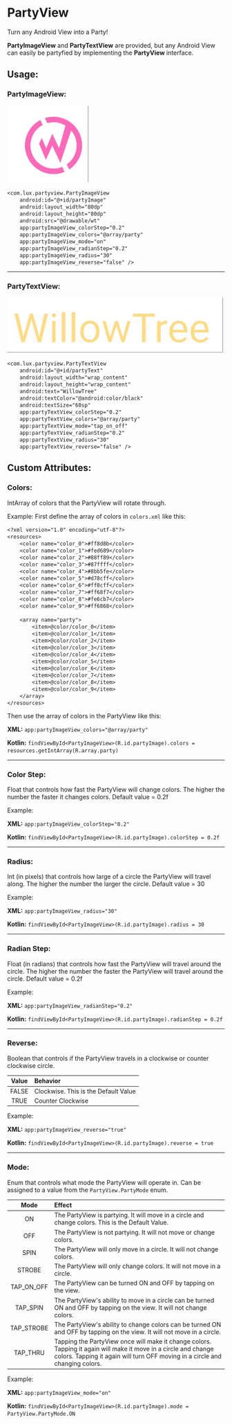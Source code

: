 # PartyView
Turn any Android View into a Party!


**PartyImageView** and **PartyTextView** are provided, but any Android View can easily be partyfied by implementing the **PartyView** interface.

## Usage:

### PartyImageView:

![PartyImageView](partyview/src/main/assets/demo/PartyImageView.gif)

```
<com.lux.partyview.PartyImageView
    android:id="@+id/partyImage"
    android:layout_width="80dp"
    android:layout_height="80dp"
    android:src="@drawable/wt"
    app:partyImageView_colorStep="0.2"
    app:partyImageView_colors="@array/party"
    app:partyImageView_mode="on"
    app:partyImageView_radianStep="0.2"
    app:partyImageView_radius="30"
    app:partyImageView_reverse="false" />
```

***
### PartyTextView:

![PartyImageView](partyview/src/main/assets/demo/PartyTextView.gif)

```
<com.lux.partyview.PartyTextView
    android:id="@+id/partyText"
    android:layout_width="wrap_content"
    android:layout_height="wrap_content"
    android:text="WillowTree"
    android:textColor="@android:color/black"
    android:textSize="60sp"
    app:partyTextView_colorStep="0.2"
    app:partyTextView_colors="@array/party"
    app:partyTextView_mode="tap_on_off"
    app:partyTextView_radianStep="0.2"
    app:partyTextView_radius="30"
    app:partyTextView_reverse="false" />
```

## Custom Attributes:

### Colors:
IntArray of colors that the PartyView will rotate through.

Example:
First define the array of colors in `colors.xml` like this:

```
<?xml version="1.0" encoding="utf-8"?>
<resources>
    <color name="color_0">#ff8d8b</color>
    <color name="color_1">#fed689</color>
    <color name="color_2">#88ff89</color>
    <color name="color_3">#87ffff</color>
    <color name="color_4">#8bb5fe</color>
    <color name="color_5">#d78cff</color>
    <color name="color_6">#ff8cff</color>
    <color name="color_7">#ff68f7</color>
    <color name="color_8">#fe6cb7</color>
    <color name="color_9">#ff6868</color>

    <array name="party">
        <item>@color/color_0</item>
        <item>@color/color_1</item>
        <item>@color/color_2</item>
        <item>@color/color_3</item>
        <item>@color/color_4</item>
        <item>@color/color_5</item>
        <item>@color/color_6</item>
        <item>@color/color_7</item>
        <item>@color/color_8</item>
        <item>@color/color_9</item>
    </array>
</resources>
```

Then use the array of colors in the PartyView like this:

**XML:** 
```app:partyImageView_colors="@array/party"```

**Kotlin:**
```findViewById<PartyImageView>(R.id.partyImage).colors = resources.getIntArray(R.array.party)```

***
### Color Step:
Float that controls how fast the PartyView will change colors. The higher the number the faster it changes colors. Default value = 0.2f

Example:

**XML:**
```app:partyImageView_colorStep="0.2"```

**Kotlin:**
```findViewById<PartyImageView>(R.id.partyImage).colorStep = 0.2f```


***
### Radius:
Int (in pixels) that controls how large of a circle the PartyView will travel along. The higher the number the larger the circle. Default value = 30

Example:

**XML:**
```app:partyImageView_radius="30"```

**Kotlin:**
```findViewById<PartyImageView>(R.id.partyImage).radius = 30```


***
### Radian Step:
Float (in radians) that controls how fast the PartyView will travel around the circle. The higher the number the faster the PartyView will travel around the circle. Default value = 0.2f

Example:

**XML:**
```app:partyImageView_radianStep="0.2"```

**Kotlin:**
```findViewById<PartyImageView>(R.id.partyImage).radianStep = 0.2f```


***
### Reverse:
Boolean that controls if the PartyView travels in a clockwise or counter clockwise circle.

|Value|Behavior|
|:-:|:-|
FALSE|Clockwise. This is the Default Value
TRUE|Counter Clockwise

Example:

**XML:**
```app:partyImageView_reverse="true"```


**Kotlin:**
```findViewById<PartyImageView>(R.id.partyImage).reverse = true```


***
### Mode:
Enum that controls what mode the PartyView will operate in. Can be assigned to a value from the `PartyView.PartyMode` enum.

| Mode | Effect |
|:-:|:-|
ON|The PartyView is partying. It will move in a circle and change colors. This is the Default Value.
OFF|The PartyView is not partying. It will not move or change colors.
SPIN|The PartyView will only move in a circle. It will not change colors.
STROBE|The PartyView will only change colors. It will not move in a circle.
TAP_ON_OFF|The PartyView can be turned ON and OFF by tapping on the view.
TAP_SPIN|The PartyView's ability to move in a circle can be turned ON and OFF by tapping on the view. It will not change colors.
TAP_STROBE|The PartyView's ability to change colors can be turned ON and OFF by tapping on the view. It will not move in a circle.
TAP_THRU|Tapping the PartyView once will make it change colors. Tapping it again will make it move in a circle and change colors. Tapping it again will turn OFF moving in a circle and changing colors.

Example:

**XML:**
```app:partyImageView_mode="on"```

**Kotlin:**
```findViewById<PartyImageView>(R.id.partyImage).mode = PartyView.PartyMode.ON```
